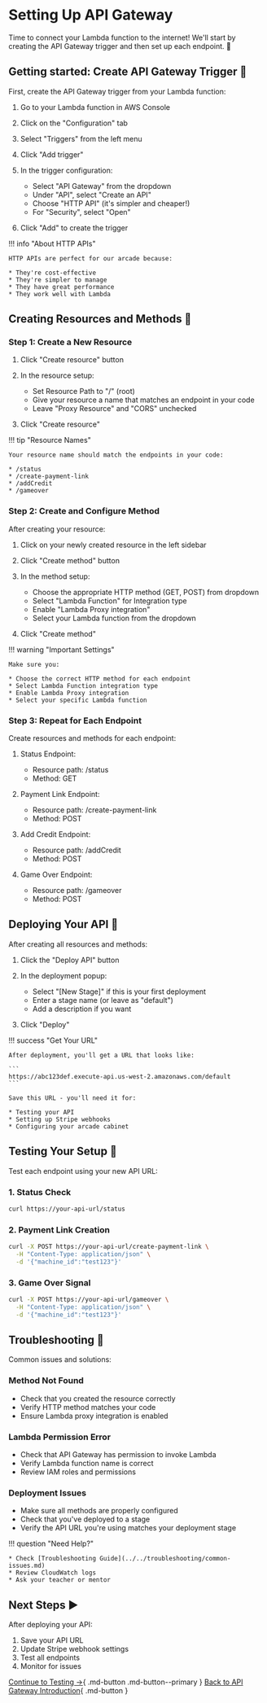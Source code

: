 # Setting Up API Gateway

Time to connect your Lambda function to the internet! We'll start by creating the API Gateway trigger and then set up each endpoint. :electric_plug:

## Getting started: Create API Gateway Trigger :key:

First, create the API Gateway trigger from your Lambda function:

1. Go to your Lambda function in AWS Console
2. Click on the "Configuration" tab
3. Select "Triggers" from the left menu
4. Click "Add trigger"
5. In the trigger configuration:

    * Select "API Gateway" from the dropdown
    * Under "API", select "Create an API"
    * Choose "HTTP API" (it's simpler and cheaper!)
    * For "Security", select "Open"

6. Click "Add" to create the trigger

!!! info "About HTTP APIs"

    HTTP APIs are perfect for our arcade because:

    * They're cost-effective
    * They're simpler to manage
    * They have great performance
    * They work well with Lambda

## Creating Resources and Methods :wrench:

### Step 1: Create a New Resource

1. Click "Create resource" button
2. In the resource setup:

    * Set Resource Path to "/" (root)
    * Give your resource a name that matches an endpoint in your code
    * Leave "Proxy Resource" and "CORS" unchecked

3. Click "Create resource"

!!! tip "Resource Names"

    Your resource name should match the endpoints in your code:

    * /status
    * /create-payment-link
    * /addCredit
    * /gameover

### Step 2: Create and Configure Method

After creating your resource:

1. Click on your newly created resource in the left sidebar
2. Click "Create method" button
3. In the method setup:

    * Choose the appropriate HTTP method (GET, POST) from dropdown
    * Select "Lambda Function" for Integration type
    * Enable "Lambda Proxy integration"
    * Select your Lambda function from the dropdown

4. Click "Create method"

!!! warning "Important Settings"

    Make sure you:

    * Choose the correct HTTP method for each endpoint
    * Select Lambda Function integration type
    * Enable Lambda Proxy integration
    * Select your specific Lambda function

### Step 3: Repeat for Each Endpoint

Create resources and methods for each endpoint:

1. Status Endpoint:

    * Resource path: /status
    * Method: GET

2. Payment Link Endpoint:

    * Resource path: /create-payment-link
    * Method: POST

3. Add Credit Endpoint:

    * Resource path: /addCredit
    * Method: POST

4. Game Over Endpoint:

    * Resource path: /gameover
    * Method: POST

## Deploying Your API :rocket:

After creating all resources and methods:

1. Click the "Deploy API" button
2. In the deployment popup:

    * Select "[New Stage]" if this is your first deployment
    * Enter a stage name (or leave as "default")
    * Add a description if you want

3. Click "Deploy"

!!! success "Get Your URL"

    After deployment, you'll get a URL that looks like:

    ```
    https://abc123def.execute-api.us-west-2.amazonaws.com/default
    ```
    
    Save this URL - you'll need it for:

    * Testing your API
    * Setting up Stripe webhooks
    * Configuring your arcade cabinet

## Testing Your Setup :test_tube:

Test each endpoint using your new API URL:

### 1. Status Check

```bash
curl https://your-api-url/status
```

### 2. Payment Link Creation

```bash
curl -X POST https://your-api-url/create-payment-link \
  -H "Content-Type: application/json" \
  -d '{"machine_id":"test123"}'
```

### 3. Game Over Signal

```bash
curl -X POST https://your-api-url/gameover \
  -H "Content-Type: application/json" \
  -d '{"machine_id":"test123"}'
```

## Troubleshooting :wrench:

Common issues and solutions:

### Method Not Found

* Check that you created the resource correctly
* Verify HTTP method matches your code
* Ensure Lambda proxy integration is enabled

### Lambda Permission Error

* Check that API Gateway has permission to invoke Lambda
* Verify Lambda function name is correct
* Review IAM roles and permissions

### Deployment Issues

* Make sure all methods are properly configured
* Check that you've deployed to a stage
* Verify the API URL you're using matches your deployment stage

!!! question "Need Help?"

    * Check [Troubleshooting Guide](../../troubleshooting/common-issues.md)
    * Review CloudWatch logs
    * Ask your teacher or mentor

## Next Steps :arrow_forward:

After deploying your API:

1. Save your API URL
2. Update Stripe webhook settings
3. Test all endpoints
4. Monitor for issues

[Continue to Testing →](test-deployment.md){ .md-button .md-button--primary }
[Back to API Gateway Introduction](api-gateway-intro.md){ .md-button }